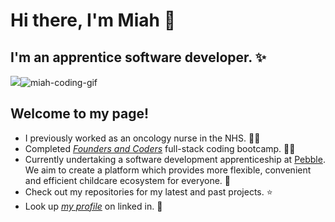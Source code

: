 
# Hi there, I'm Miah :wave:
## I'm an apprentice software developer. :sparkles:

![](.gif)![miah-coding-gif](https://user-images.githubusercontent.com/78933903/135720448-d4a9f456-d9d8-432f-905c-964686dc8f55.gif)

## Welcome to my page!

* I previously worked as an oncology nurse in the NHS. :blue_heart::rainbow:
* Completed *[Founders and Coders](https://www.foundersandcoders.com/)* full-stack coding bootcamp. 🏋️‍♀️
* Currently undertaking a software development apprenticeship at [Pebble](https://www.bookpebble.co.uk/). We aim to create a platform which provides more flexible, convenient and efficient childcare ecosystem for everyone. :seedling:
* Check out my repositories for my latest and past projects. :star:
* Look up *[my profile](https://www.linkedin.com/in/miahbates)* on linked in. :dizzy:









